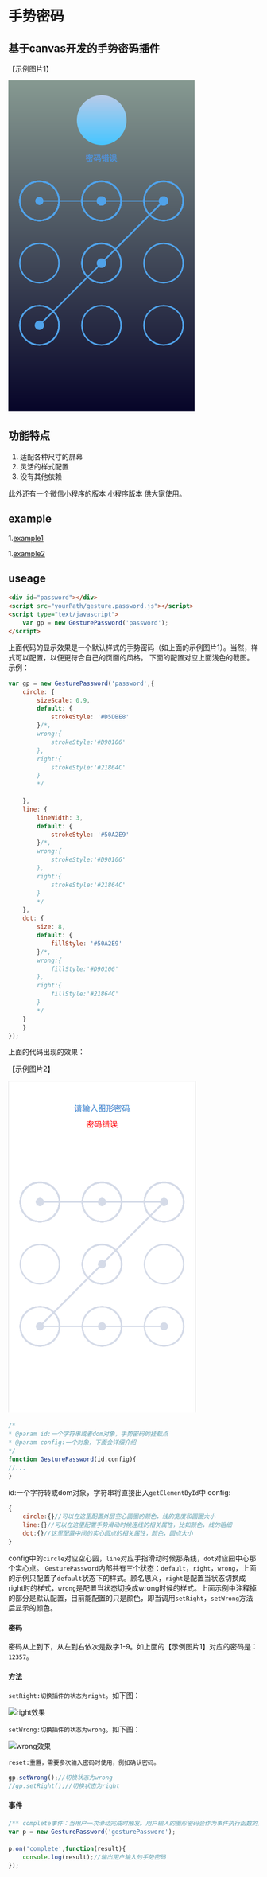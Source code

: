 # 手势密码
## 基于canvas开发的手势密码插件
【示例图片1】

![深色截图](/images/dark.png)
## 功能特点
1. 适配各种尺寸的屏幕
2. 灵活的样式配置
3. 没有其他依赖

此外还有一个微信小程序的版本 [小程序版本](https://github.com/a932455223/wxGesturePassword) 供大家使用。

## example
1.[example1](http://simon-du.me/gesturePassword/dark.html)

1.[example2](http://simon-du.me/gesturePassword/light.html)
## useage
```html
<div id="password"></div>
<script src="yourPath/gesture.password.js"></script>
<script type="text/javascript">
    var gp = new GesturePassword('password');
</script>
```
上面代码的显示效果是一个默认样式的手势密码（如上面的示例图片1）。当然，样式可以配置，以便更符合自己的页面的风格。
下面的配置对应上面浅色的截图。
示例：
```javascript
var gp = new GesturePassword('password',{
    circle: {
        sizeScale: 0.9,
        default: {
            strokeStyle: '#D5DBE8'
        }/*,
        wrong:{
            strokeStyle:'#D90106'
        },
        right:{
            strokeStyle:'#21864C'
        }
        */

    },
    line: {
        lineWidth: 3,
        default: {
            strokeStyle: '#50A2E9'
        }/*,
        wrong:{
            strokeStyle:'#D90106'
        },
        right:{
            strokeStyle:'#21864C'
        }
        */
    },
    dot: {
        size: 8,
        default: {
            fillStyle: '#50A2E9'
        }/*,
        wrong:{
            fillStyle:'#D90106'
        },
        right:{
            fillStyle:'#21864C'
        }
        */
    }
    }
});
```
上面的代码出现的效果：

【示例图片2】

![浅色截图](/images/light.png)
```javascript
/*
* @param id:一个字符串或者dom对象，手势密码的挂载点
* @param config:一个对象，下面会详细介绍
*/
function GesturePassword(id,config){
//...
}
```
id:一个字符转或dom对象，字符串将直接出入`getElementById`中
config:
```javascript
{
    circle:{}//可以在这里配置外层空心圆圈的颜色，线的宽度和圆圈大小
    line:{}//可以在这里配置手势滑动时候连线的相关属性，比如颜色，线的粗细
    dot:{}//这里配置中间的实心圆点的相关属性，颜色，圆点大小
}
```
config中的`circle`对应空心圆，`line`对应手指滑动时候那条线，`dot`对应园中心那个实心点。
`GesturePassword`内部共有三个状态：`default`，`right`，`wrong`，上面的示例只配置了`default`状态下的样式。顾名思义，`right`是配置当状态切换成right时的样式，`wrong`是配置当状态切换成wrong时候的样式。上面示例中注释掉的部分是默认配置，目前能配置的只是颜色，即当调用`setRight`，`setWrong`方法后显示的颜色。
#### 密码
密码从上到下，从左到右依次是数字1-9。如上面的【示例图片1】对应的密码是：`12357`。
#### 方法
``` setRight:切换插件的状态为right ```。如下图：

![right效果](/images/right.png)

``` setWrong:切换插件的状态为wrong ```。如下图：

![wrong效果](/images/wrong.png)

``` reset:重置，需要多次输入密码时使用，例如确认密码。 ```
```javascript
gp.setWrong();//切换状态为wrong
//gp.setRight();//切换状态为right
```

#### 事件
```javascript
/** complete事件：当用户一次滑动完成时触发。用户输入的图形密码会作为事件执行函数的第一个参数出入。**/
var p = new GesturePassword('gesturePassword');

p.on('complete',function(result){
    console.log(result);//输出用户输入的手势密码
});
```
